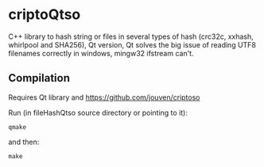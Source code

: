 # criptoQtso
C++ library to hash string or files in several types of hash (crc32c, xxhash, whirlpool and SHA256), Qt version, Qt solves the big issue of reading UTF8 filenames correctly in windows, mingw32 ifstream can't.

Compilation
-----------
Requires Qt library and https://github.com/jouven/criptoso

Run (in fileHashQtso source directory or pointing to it):

    qmake

and then:

    make
